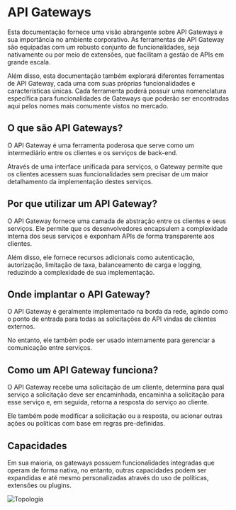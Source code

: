 # API Gateways

Esta documentação fornece uma visão abrangente sobre API Gateways e sua importância no ambiente corporativo. As ferramentas de API Gateway são equipadas com um robusto conjunto de funcionalidades, seja nativamente ou por meio de extensões, que facilitam a gestão de APIs em grande escala.

Além disso, esta documentação também explorará diferentes ferramentas de API Gateway, cada uma com suas próprias funcionalidades e características únicas. Cada ferramenta poderá possuir uma nomenclatura específica para funcionalidades de Gateways que poderão ser encontradas aqui pelos nomes mais comumente vistos no mercado.

## O que são API Gateways?

O API Gateway é uma ferramenta poderosa que serve como um intermediário entre os clientes e os serviços de back-end.

Através de uma interface unificada para serviços, o Gateway permite que os clientes acessem suas funcionalidades sem precisar de um maior detalhamento da implementação destes serviços.

## Por que utilizar um API Gateway?

O API Gateway fornece uma camada de abstração entre os clientes e seus serviços. Ele permite que os desenvolvedores encapsulem a complexidade interna dos seus serviços e exponham APIs de forma transparente aos clientes.

Além disso, ele fornece recursos adicionais como autenticação, autorização, limitação de taxa, balanceamento de carga e logging, reduzindo a complexidade de sua implementação.

## Onde implantar o API Gateway?

O API Gateway é geralmente implementado na borda da rede, agindo como o ponto de entrada para todas as solicitações de API vindas de clientes externos.

No entanto, ele também pode ser usado internamente para gerenciar a comunicação entre serviços.

## Como um API Gateway funciona?

O API Gateway recebe uma solicitação de um cliente, determina para qual serviço a solicitação deve ser encaminhada, encaminha a solicitação para esse serviço e, em seguida, retorna a resposta do serviço ao cliente.

Ele também pode modificar a solicitação ou a resposta, ou acionar outras ações ou políticas com base em regras pre-definidas.

## Capacidades

Em sua maioria, os gateways possuem funcionalidades integradas que operam de forma nativa, no entanto, outras capacidades podem ser expandidas e até mesmo personalizadas através do uso de políticas, extensões ou plugins.

![Topologia](/assets/img/topologias/integracao-gateway.png)
